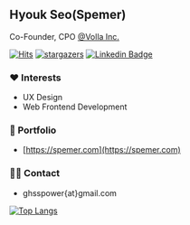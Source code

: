 ## Hyouk Seo(Spemer)
Co-Founder, CPO [@Volla Inc.](https://github.com/VollaInc)

[![Hits](https://hits.seeyoufarm.com/api/count/incr/badge.svg?url=https%3A%2F%2Fgithub.com%2Fspemer&count_bg=%2379C83D&title_bg=%23555555&icon=&icon_color=%23E7E7E7&title=hits&edge_flat=false)](https://github.com/spemer)
[![stargazers](https://img.shields.io/github/stars/spemer?style=social)](https://github.com/spemer)
[![Linkedin Badge](https://img.shields.io/badge/-LinkedIn-blue?style=flat-square&logo=Linkedin&logoColor=white&link=https://www.linkedin.com/in/hyouk-seo-0b6801122/)](https://www.linkedin.com/in/hyouk-seo-0b6801122/)

### ❤️ Interests
- UX Design
- Web Frontend Development

### 🎨 Portfolio
- [https://spemer.com](https://spemer.com)

### 👨‍💻 Contact
- ghsspower{at}gmail.com

[![Top Langs](https://github-readme-stats.vercel.app/api/top-langs/?username=spemer&langs_count=5&layout=compact&theme=omni)](https://github.com/spemer/spemer)﻿
